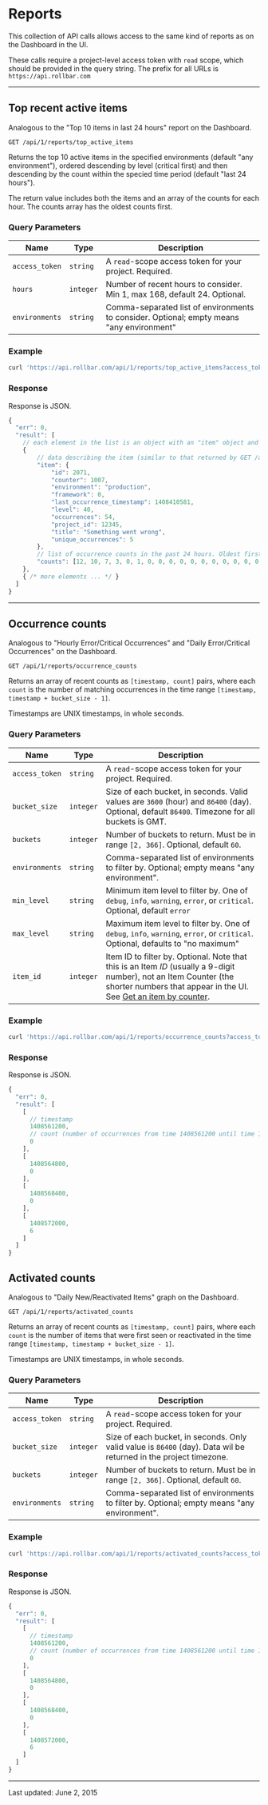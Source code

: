 # Reports

This collection of API calls allows access to the same kind of reports as on the Dashboard in the UI.

These calls require a project-level access token with `read` scope, which should be provided in the query string. The prefix for all URLs is `https://api.rollbar.com`


<!-- Sub:[TOC] -->

----

## Top recent active items

Analogous to the "Top 10 items in last 24 hours" report on the Dashboard.

    GET /api/1/reports/top_active_items

Returns the top 10 active items in the specified environments (default "any environment"), ordered descending by level (critical first) and then descending by the count within the specied time period (default "last 24 hours").

The return value includes both the items and an array of the counts for each hour. The counts array has the oldest counts first.

### Query Parameters

Name | Type | Description
-----|------|------------
`access_token`|`string`|A `read`-scope access token for your project. Required.
`hours`|`integer`|Number of recent hours to consider. Min 1, max 168, default 24. Optional.
`environments`|`string`|Comma-separated list of environments to consider. Optional; empty means "any environment"

### Example

```bash
curl 'https://api.rollbar.com/api/1/reports/top_active_items?access_token=aaaabbbbccccddddeeeeffff00001111&hours=48&environments=production,staging'
```

### Response

Response is JSON.

```javascript
{
  "err": 0,
  "result": [
    // each element in the list is an object with an "item" object and a "counts" list
    {
        // data describing the item (similar to that returned by GET /api/1/item/:id)
        "item": {
            "id": 2071,
            "counter": 1007,
            "environment": "production",
            "framework": 0,
            "last_occurrence_timestamp": 1408410581,
            "level": 40,
            "occurrences": 54,
            "project_id": 12345,
            "title": "Something went wrong",
            "unique_occurrences": 5
        },
        // list of occurrence counts in the past 24 hours. Oldest first.
        "counts": [12, 10, 7, 3, 0, 1, 0, 0, 0, 0, 0, 0, 0, 0, 0, 0, 0, 0, 0, 0, 2, 8, 5, 6]
    },
    { /* more elements ... */ }
  ]
}
```

----

## Occurrence counts

Analogous to "Hourly Error/Critical Occurrences" and "Daily Error/Critical Occurrences" on the Dashboard.

    GET /api/1/reports/occurrence_counts

Returns an array of recent counts as `[timestamp, count]` pairs, where each `count` is the number of matching occurrences in the time range `[timestamp, timestamp + bucket_size - 1]`.

Timestamps are UNIX timestamps, in whole seconds.

### Query Parameters

Name | Type | Description
-----|------|------------
`access_token`|`string`|A `read`-scope access token for your project. Required.
`bucket_size`|`integer`|Size of each bucket, in seconds. Valid values are `3600` (hour) and `86400` (day). Optional, default `86400`. Timezone for all buckets is GMT.
`buckets`|`integer`|Number of buckets to return. Must be in range `[2, 366]`. Optional, default `60`.
`environments`|`string`|Comma-separated list of environments to filter by. Optional; empty means "any environment".
`min_level`|`string`|Minimum item level to filter by. One of `debug`, `info`, `warning`, `error`, or `critical`. Optional, default `error`
`max_level`|`string`|Maximum item level to filter by. One of `debug`, `info`, `warning`, `error`, or `critical`. Optional, defaults to "no maximum"
`item_id`|`integer`|Item ID to filter by. Optional. Note that this is an Item *ID* (usually a 9-digit number), not an Item Counter (the shorter numbers that appear in the UI. See [Get an item by counter](/docs/api/items/#get-an-item-by-counter).

### Example

```bash
curl 'https://api.rollbar.com/api/1/reports/occurrence_counts?access_token=aaaabbbbccccddddeeeeffff00001111&bucket_size=3600&buckets=4&environments=production,staging'
```

### Response

Response is JSON.

```javascript
{
  "err": 0,
  "result": [
    [
      // timestamp
      1408561200,
      // count (number of occurrences from time 1408561200 until time 1408564799)
      0
    ],
    [
      1408564800,
      0
    ],
    [
      1408568400,
      0
    ],
    [
      1408572000,
      6
    ]
  ]
}
```


## Activated counts

Analogous to "Daily New/Reactivated Items" graph on the Dashboard.

    GET /api/1/reports/activated_counts

Returns an array of recent counts as `[timestamp, count]` pairs, where each `count` is the number of items that were first seen or reactivated in the time range `[timestamp, timestamp + bucket_size - 1]`.

Timestamps are UNIX timestamps, in whole seconds.

### Query Parameters

Name | Type | Description
-----|------|------------
`access_token`|`string`|A `read`-scope access token for your project. Required.
`bucket_size`|`integer`|Size of each bucket, in seconds. Only valid value is `86400` (day). Data wil be returned in the project timezone.
`buckets`|`integer`|Number of buckets to return. Must be in range `[2, 366]`. Optional, default `60`.
`environments`|`string`|Comma-separated list of environments to filter by. Optional; empty means "any environment".

### Example

```bash
curl 'https://api.rollbar.com/api/1/reports/activated_counts?access_token=aaaabbbbccccddddeeeeffff00001111&bucket_size=86400&buckets=4&environments=production,staging'
```

### Response

Response is JSON.

```javascript
{
  "err": 0,
  "result": [
    [
      // timestamp
      1408561200,
      // count (number of occurrences from time 1408561200 until time 1408564799)
      0
    ],
    [
      1408564800,
      0
    ],
    [
      1408568400,
      0
    ],
    [
      1408572000,
      6
    ]
  ]
}
```


-----

Last updated: June 2, 2015

